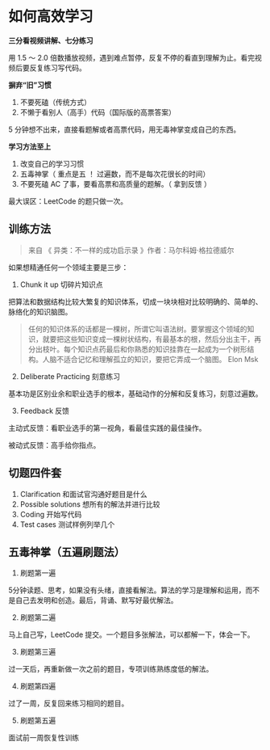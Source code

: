 # 如何高效学习

**三分看视频讲解、七分练习**

用 1.5 ～ 2.0 倍数播放视频，遇到难点暂停，反复不停的看直到理解为止。看完视频后要反复练习写代码。

**摒弃“旧”习惯**

1. 不要死磕（传统方式）
3. 不懒于看别人（高手）代码（国际版的高票答案）

5 分钟想不出来，直接看题解或者高票代码，用无毒神掌变成自己的东西。

**学习方法至上**

1. 改变自己的学习习惯
2. 五毒神掌（ 重点是五 ！ 过遍数，而不是每次花很长的时间）
3. 不要死磕 AC 了事，要看高票和高质量的题解。（ 拿到反馈 ）

最大误区：LeetCode 的题只做一次。

## 训练方法
> 来自 《 异类：不一样的成功启示录 》作者：马尔科姆·格拉德威尔

如果想精通任何一个领域主要是三步：

1. Chunk it up 切碎片知识点

把算法和数据结构比较大繁复的知识体系，切成一块块相对比较明确的、简单的、脉络化的知识脑图。

> 任何的知识体系的话都是一棵树，所谓它叫语法树。要掌握这个领域的知识，就要把这些知识变成一棵树状结构，有最基本的根，然后分出主干，再分出枝叶。每个知识点药最后和你熟悉的知识挂靠在一起成为一个树形结构。人脑不适合记忆和理解孤立的知识，要把它弄成一个脑图。
> Elon Msk

2. Deliberate Practicing 刻意练习

基本功是区别业余和职业选手的根本，基础动作的分解和反复练习，刻意过遍数。

3. Feedback 反馈

主动式反馈：看职业选手的第一视角，看最佳实践的最佳操作。

被动式反馈：高手给你指点。


## 切题四件套

1. Clarification 和面试官沟通好题目是什么
2. Possible solutions 想所有的解法并进行比较
3. Coding 开始写代码
4. Test cases 测试样例列举几个

## 五毒神掌（五遍刷题法）

1. 刷题第一遍

5分钟读题、思考，如果没有头绪，直接看解法。算法的学习是理解和运用，而不是自己去发明和创造。最后，背诵、默写好最优解法。

2. 刷题第二遍

马上自己写，LeetCode 提交。一个题目多张解法，可以都解一下，体会一下。

3. 刷题第三遍

过一天后，再重新做一次之前的题目，专项训练熟练度低的解法。

4. 刷题第四遍

过了一周，反复回来练习相同的题目。

5. 刷题第五遍

面试前一周恢复性训练



